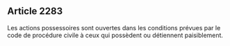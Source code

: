 Article 2283
----
Les actions possessoires sont ouvertes dans les conditions prévues par le code
de procédure civile à ceux qui possèdent ou détiennent paisiblement.
